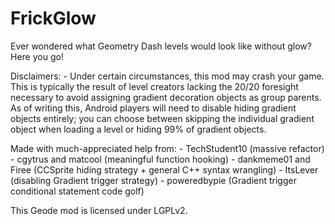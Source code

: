 # FrickGlow
Ever wondered what Geometry Dash levels would look like without glow? Here you go!

Disclaimers:
\- Under certain circumstances, this mod may crash your game. This is typically the result of level creators lacking the 20/20 foresight necessary to avoid assigning gradient decoration objects as group parents. As of writing this, Android players will need to disable hiding gradient objects entirely; you can choose between skipping the individual gradient object when loading a level or hiding 99% of gradient objects.

Made with much-appreciated help from:
\- TechStudent10 (massive refactor)
\- cgytrus and matcool (meaningful function hooking)
\- dankmeme01 and Firee (CCSprite hiding strategy + general C++ syntax wrangling)
\- ItsLever (disabling Gradient trigger strategy)
\- poweredbypie (Gradient trigger conditional statement code golf)

This Geode mod is licensed under LGPLv2.